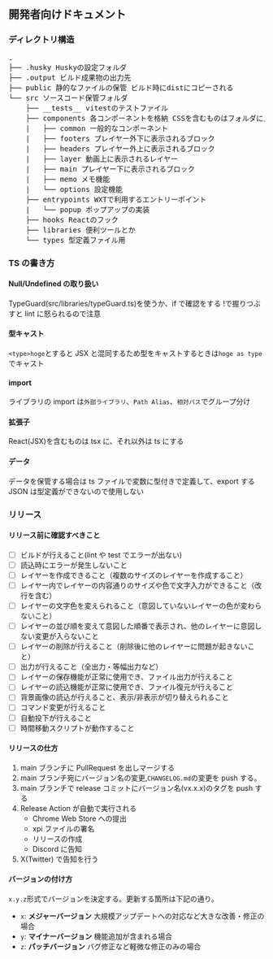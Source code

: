 ## 開発者向けドキュメント

### ディレクトリ構造

<pre>
.
├── .husky Huskyの設定フォルダ
├── .output ビルド成果物の出力先
├── public 静的なファイルの保管 ビルド時にdistにコピーされる
└── src ソースコード保管フォルダ
    ├── __tests__ vitestのテストファイル
    ├── components 各コンポーネントを格納 CSSを含むものはフォルダに入れてまとめる
    |   ├── common 一般的なコンポーネント
    |   ├── footers プレイヤー外下に表示されるブロック
    |   ├── headers プレイヤー外上に表示されるブロック
    |   ├── layer 動画上に表示されるレイヤー
    |   ├── main プレイヤー下に表示されるブロック
    |   ├── memo メモ機能
    |   └── options 設定機能
    ├── entrypoints WXTで利用するエントリーポイント
    |   └── popup ポップアップの実装
    ├── hooks Reactのフック
    ├── libraries 便利ツールとか
    └── types 型定義ファイル用
</pre>

### TS の書き方

#### Null/Undefined の取り扱い

TypeGuard(src/libraries/typeGuard.ts)を使うか、if で確認をする
!で握りつぶすと lint に怒られるので注意

#### 型キャスト

`<type>hoge`とすると JSX と混同するため型をキャストするときは`hoge as type`でキャスト

#### import

ライブラリの import は`外部ライブラリ`、`Path Alias`、`相対パス`でグループ分け

#### 拡張子

React(JSX)を含むものは tsx に、それ以外は ts にする

#### データ

データを保管する場合は ts ファイルで変数に型付きで定義して、export する
JSON は型定義ができないので使用しない

### リリース

#### リリース前に確認すべきこと

- [ ] ビルドが行えること(lint や test でエラーが出ない)
- [ ] 読込時にエラーが発生しないこと
- [ ] レイヤーを作成できること（複数のサイズのレイヤーを作成すること）
- [ ] レイヤー内でレイヤーの内容通りのサイズや色で文字入力ができること（改行を含む）
- [ ] レイヤーの文字色を変えられること（意図していないレイヤーの色が変わらないこと）
- [ ] レイヤーの並び順を変えて意図した順番で表示され、他のレイヤーに意図しない変更が入らないこと
- [ ] レイヤーの削除が行えること（削除後に他のレイヤーに問題が起きないこと）
- [ ] 出力が行えること（全出力・等幅出力など）
- [ ] レイヤーの保存機能が正常に使用でき、ファイル出力が行えること
- [ ] レイヤーの読込機能が正常に使用でき、ファイル復元が行えること
- [ ] 背景画像の読込が行えること、表示/非表示が切り替えられること
- [ ] コマンド変更が行えること
- [ ] 自動投下が行えること
- [ ] 時間移動スクリプトが動作すること

#### リリースの仕方

1. main ブランチに PullRequest を出しマージする
2. main ブランチ宛にバージョン名の変更,`CHANGELOG.md`の変更を push する。
3. main ブランチで release コミットにバージョン名(vx.x.x)のタグを push する
4. Release Action が自動で実行される
   - Chrome Web Store への提出
   - xpi ファイルの署名
   - リリースの作成
   - Discord に告知
5. X(Twitter) で告知を行う

#### バージョンの付け方

`x.y.z`形式でバージョンを決定する。更新する箇所は下記の通り。

- `x`: **メジャーバージョン** 大規模アップデートへの対応など大きな改善・修正の場合
- `y`: **マイナーバージョン** 機能追加が含まれる場合
- `z`: **パッチバージョン** バグ修正など軽微な修正のみの場合

